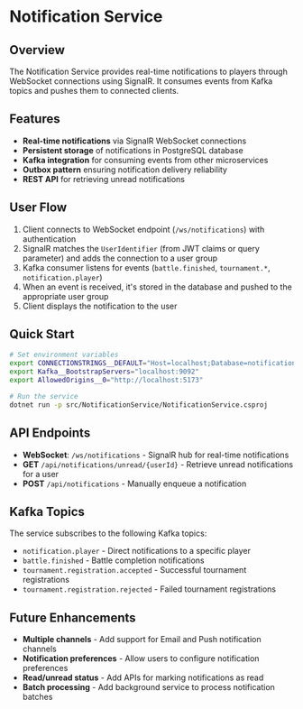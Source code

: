 # Notification Service

## Overview

The Notification Service provides real-time notifications to players through WebSocket connections using SignalR. It consumes events from Kafka topics and pushes them to connected clients.

## Features

- **Real-time notifications** via SignalR WebSocket connections
- **Persistent storage** of notifications in PostgreSQL database
- **Kafka integration** for consuming events from other microservices
- **Outbox pattern** ensuring notification delivery reliability
- **REST API** for retrieving unread notifications

## User Flow

1. Client connects to WebSocket endpoint (`/ws/notifications`) with authentication
2. SignalR matches the `UserIdentifier` (from JWT claims or query parameter) and adds the connection to a user group
3. Kafka consumer listens for events (`battle.finished`, `tournament.*`, `notification.player`)
4. When an event is received, it's stored in the database and pushed to the appropriate user group
5. Client displays the notification to the user

## Quick Start

```sh
# Set environment variables
export CONNECTIONSTRINGS__DEFAULT="Host=localhost;Database=notifications;Username=postgres;Password=pass"
export Kafka__BootstrapServers="localhost:9092"
export AllowedOrigins__0="http://localhost:5173"

# Run the service
dotnet run -p src/NotificationService/NotificationService.csproj
```

## API Endpoints

- **WebSocket**: `/ws/notifications` - SignalR hub for real-time notifications
- **GET** `/api/notifications/unread/{userId}` - Retrieve unread notifications for a user
- **POST** `/api/notifications` - Manually enqueue a notification

## Kafka Topics

The service subscribes to the following Kafka topics:
- `notification.player` - Direct notifications to a specific player
- `battle.finished` - Battle completion notifications
- `tournament.registration.accepted` - Successful tournament registrations
- `tournament.registration.rejected` - Failed tournament registrations

## Future Enhancements

- **Multiple channels** - Add support for Email and Push notification channels
- **Notification preferences** - Allow users to configure notification preferences
- **Read/unread status** - Add APIs for marking notifications as read
- **Batch processing** - Add background service to process notification batches